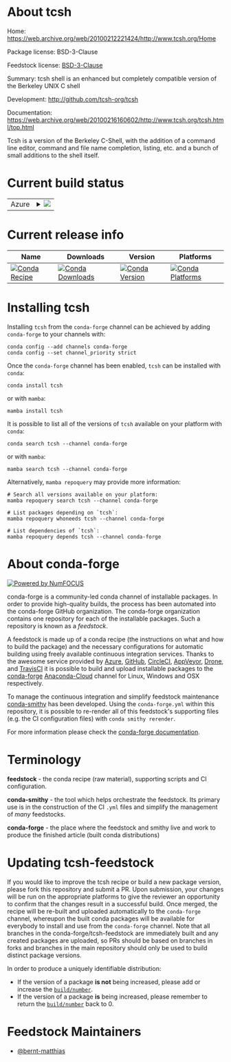 About tcsh
==========

Home: https://web.archive.org/web/20100212221424/http://www.tcsh.org/Home

Package license: BSD-3-Clause

Feedstock license: [BSD-3-Clause](https://github.com/conda-forge/tcsh-feedstock/blob/main/LICENSE.txt)

Summary: tcsh shell is an enhanced but completely compatible version of the Berkeley UNIX C shell

Development: http://github.com/tcsh-org/tcsh

Documentation: https://web.archive.org/web/20100216160602/http://www.tcsh.org/tcsh.html/top.html

Tcsh is a version of the Berkeley C-Shell, with the addition of a
command line editor, command and file name completion, listing, etc.
and a bunch of small additions to the shell itself.


Current build status
====================


<table>
    
  <tr>
    <td>Azure</td>
    <td>
      <details>
        <summary>
          <a href="https://dev.azure.com/conda-forge/feedstock-builds/_build/latest?definitionId=6284&branchName=main">
            <img src="https://dev.azure.com/conda-forge/feedstock-builds/_apis/build/status/tcsh-feedstock?branchName=main">
          </a>
        </summary>
        <table>
          <thead><tr><th>Variant</th><th>Status</th></tr></thead>
          <tbody><tr>
              <td>linux_64</td>
              <td>
                <a href="https://dev.azure.com/conda-forge/feedstock-builds/_build/latest?definitionId=6284&branchName=main">
                  <img src="https://dev.azure.com/conda-forge/feedstock-builds/_apis/build/status/tcsh-feedstock?branchName=main&jobName=linux&configuration=linux%20linux_64_" alt="variant">
                </a>
              </td>
            </tr><tr>
              <td>linux_aarch64</td>
              <td>
                <a href="https://dev.azure.com/conda-forge/feedstock-builds/_build/latest?definitionId=6284&branchName=main">
                  <img src="https://dev.azure.com/conda-forge/feedstock-builds/_apis/build/status/tcsh-feedstock?branchName=main&jobName=linux&configuration=linux%20linux_aarch64_" alt="variant">
                </a>
              </td>
            </tr><tr>
              <td>linux_ppc64le</td>
              <td>
                <a href="https://dev.azure.com/conda-forge/feedstock-builds/_build/latest?definitionId=6284&branchName=main">
                  <img src="https://dev.azure.com/conda-forge/feedstock-builds/_apis/build/status/tcsh-feedstock?branchName=main&jobName=linux&configuration=linux%20linux_ppc64le_" alt="variant">
                </a>
              </td>
            </tr><tr>
              <td>osx_64</td>
              <td>
                <a href="https://dev.azure.com/conda-forge/feedstock-builds/_build/latest?definitionId=6284&branchName=main">
                  <img src="https://dev.azure.com/conda-forge/feedstock-builds/_apis/build/status/tcsh-feedstock?branchName=main&jobName=osx&configuration=osx%20osx_64_" alt="variant">
                </a>
              </td>
            </tr><tr>
              <td>osx_arm64</td>
              <td>
                <a href="https://dev.azure.com/conda-forge/feedstock-builds/_build/latest?definitionId=6284&branchName=main">
                  <img src="https://dev.azure.com/conda-forge/feedstock-builds/_apis/build/status/tcsh-feedstock?branchName=main&jobName=osx&configuration=osx%20osx_arm64_" alt="variant">
                </a>
              </td>
            </tr>
          </tbody>
        </table>
      </details>
    </td>
  </tr>
</table>

Current release info
====================

| Name | Downloads | Version | Platforms |
| --- | --- | --- | --- |
| [![Conda Recipe](https://img.shields.io/badge/recipe-tcsh-green.svg)](https://anaconda.org/conda-forge/tcsh) | [![Conda Downloads](https://img.shields.io/conda/dn/conda-forge/tcsh.svg)](https://anaconda.org/conda-forge/tcsh) | [![Conda Version](https://img.shields.io/conda/vn/conda-forge/tcsh.svg)](https://anaconda.org/conda-forge/tcsh) | [![Conda Platforms](https://img.shields.io/conda/pn/conda-forge/tcsh.svg)](https://anaconda.org/conda-forge/tcsh) |

Installing tcsh
===============

Installing `tcsh` from the `conda-forge` channel can be achieved by adding `conda-forge` to your channels with:

```
conda config --add channels conda-forge
conda config --set channel_priority strict
```

Once the `conda-forge` channel has been enabled, `tcsh` can be installed with `conda`:

```
conda install tcsh
```

or with `mamba`:

```
mamba install tcsh
```

It is possible to list all of the versions of `tcsh` available on your platform with `conda`:

```
conda search tcsh --channel conda-forge
```

or with `mamba`:

```
mamba search tcsh --channel conda-forge
```

Alternatively, `mamba repoquery` may provide more information:

```
# Search all versions available on your platform:
mamba repoquery search tcsh --channel conda-forge

# List packages depending on `tcsh`:
mamba repoquery whoneeds tcsh --channel conda-forge

# List dependencies of `tcsh`:
mamba repoquery depends tcsh --channel conda-forge
```


About conda-forge
=================

[![Powered by
NumFOCUS](https://img.shields.io/badge/powered%20by-NumFOCUS-orange.svg?style=flat&colorA=E1523D&colorB=007D8A)](https://numfocus.org)

conda-forge is a community-led conda channel of installable packages.
In order to provide high-quality builds, the process has been automated into the
conda-forge GitHub organization. The conda-forge organization contains one repository
for each of the installable packages. Such a repository is known as a *feedstock*.

A feedstock is made up of a conda recipe (the instructions on what and how to build
the package) and the necessary configurations for automatic building using freely
available continuous integration services. Thanks to the awesome service provided by
[Azure](https://azure.microsoft.com/en-us/services/devops/), [GitHub](https://github.com/),
[CircleCI](https://circleci.com/), [AppVeyor](https://www.appveyor.com/),
[Drone](https://cloud.drone.io/welcome), and [TravisCI](https://travis-ci.com/)
it is possible to build and upload installable packages to the
[conda-forge](https://anaconda.org/conda-forge) [Anaconda-Cloud](https://anaconda.org/)
channel for Linux, Windows and OSX respectively.

To manage the continuous integration and simplify feedstock maintenance
[conda-smithy](https://github.com/conda-forge/conda-smithy) has been developed.
Using the ``conda-forge.yml`` within this repository, it is possible to re-render all of
this feedstock's supporting files (e.g. the CI configuration files) with ``conda smithy rerender``.

For more information please check the [conda-forge documentation](https://conda-forge.org/docs/).

Terminology
===========

**feedstock** - the conda recipe (raw material), supporting scripts and CI configuration.

**conda-smithy** - the tool which helps orchestrate the feedstock.
                   Its primary use is in the construction of the CI ``.yml`` files
                   and simplify the management of *many* feedstocks.

**conda-forge** - the place where the feedstock and smithy live and work to
                  produce the finished article (built conda distributions)


Updating tcsh-feedstock
=======================

If you would like to improve the tcsh recipe or build a new
package version, please fork this repository and submit a PR. Upon submission,
your changes will be run on the appropriate platforms to give the reviewer an
opportunity to confirm that the changes result in a successful build. Once
merged, the recipe will be re-built and uploaded automatically to the
`conda-forge` channel, whereupon the built conda packages will be available for
everybody to install and use from the `conda-forge` channel.
Note that all branches in the conda-forge/tcsh-feedstock are
immediately built and any created packages are uploaded, so PRs should be based
on branches in forks and branches in the main repository should only be used to
build distinct package versions.

In order to produce a uniquely identifiable distribution:
 * If the version of a package **is not** being increased, please add or increase
   the [``build/number``](https://docs.conda.io/projects/conda-build/en/latest/resources/define-metadata.html#build-number-and-string).
 * If the version of a package **is** being increased, please remember to return
   the [``build/number``](https://docs.conda.io/projects/conda-build/en/latest/resources/define-metadata.html#build-number-and-string)
   back to 0.

Feedstock Maintainers
=====================

* [@bernt-matthias](https://github.com/bernt-matthias/)

